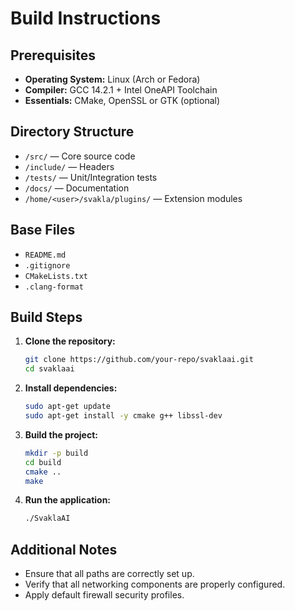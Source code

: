 # Build Instructions

## Prerequisites

- **Operating System:** Linux (Arch or Fedora)
- **Compiler:** GCC 14.2.1 + Intel OneAPI Toolchain
- **Essentials:** CMake, OpenSSL or GTK (optional)

## Directory Structure

- `/src/` — Core source code
- `/include/` — Headers
- `/tests/` — Unit/Integration tests
- `/docs/` — Documentation
- `/home/<user>/svakla/plugins/` — Extension modules

## Base Files

- `README.md`
- `.gitignore`
- `CMakeLists.txt`
- `.clang-format`

## Build Steps

1. **Clone the repository:**
   ```sh
   git clone https://github.com/your-repo/svaklaai.git
   cd svaklaai
   ```

2. **Install dependencies:**
   ```sh
   sudo apt-get update
   sudo apt-get install -y cmake g++ libssl-dev
   ```

3. **Build the project:**
   ```sh
   mkdir -p build
   cd build
   cmake ..
   make
   ```

4. **Run the application:**
   ```sh
   ./SvaklaAI
   ```

## Additional Notes

- Ensure that all paths are correctly set up.
- Verify that all networking components are properly configured.
- Apply default firewall security profiles.

